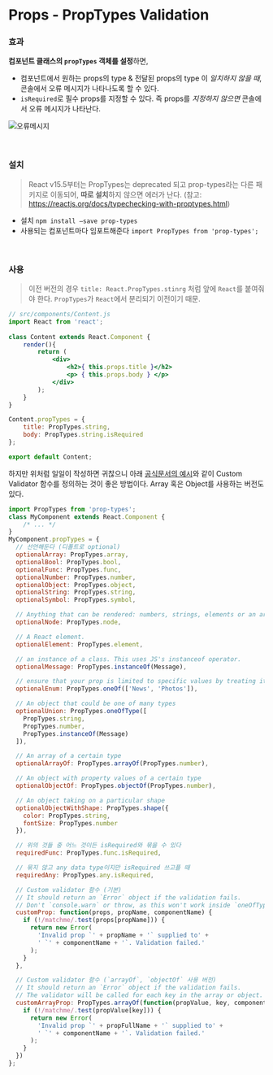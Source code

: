 # Props - PropTypes Validation

### 효과

**컴포넌트 클래스의 `propTypes` 객체를 설정**하면,

- 컴포넌트에서 원하는 props의 type & 전달된 props의 type 이 *일치하지 않을 때*, 콘솔에서 오류 메시지가 나타나도록 할 수 있다.
- `isRequired`로 필수 props를 지정할 수 있다. 즉 props를 *지정하지 않으면* 콘솔에서 오류 메시지가 나타난다.

![오류메시지](https://velopert.com/wp-content/uploads/2016/03/%EC%9D%B4%EB%AF%B8%EC%A7%80-3-1.png)

<br>



### 설치

> React v15.5부터는 PropTypes는 deprecated 되고 prop-types라는 다른 패키지로 이동되어, **따로 설치**하지 않으면 에러가 난다. (참고: https://reactjs.org/docs/typechecking-with-proptypes.html)

- 설치 `npm install —save prop-types`
- 사용되는 컴포넌트마다 임포트해준다 `import PropTypes from 'prop-types';`

<br>



### 사용

> 이전 버전의 경우 `title: React.PropTypes.stinrg` 처럼 앞에 `React`를 붙여줘야 한다. `PropTypes`가 `React`에서 분리되기 이전이기 때문. 

```jsx
// src/components/Content.js
import React from 'react';
 
class Content extends React.Component {
    render(){
        return (
            <div>
                <h2>{ this.props.title }</h2>
                <p> { this.props.body } </p>
            </div>
        );
    }
}

Content.propTypes = {
    title: PropTypes.string,
    body: PropTypes.string.isRequired
};

export default Content;
```

하지만 위처럼 일일이 작성하면 귀찮으니 아래 [공식문서의 예시](https://reactjs.org/docs/typechecking-with-proptypes.html)와 같이 Custom Validator 함수를 정의하는 것이 좋은 방법이다. Array 혹은 Object를 사용하는 버전도 있다.

```jsx
import PropTypes from 'prop-types';
class MyComponent extends React.Component {
    /* ... */
}
MyComponent.propTypes = {
  // 선언해둔다 (디폴트로 optional)
  optionalArray: PropTypes.array,
  optionalBool: PropTypes.bool,
  optionalFunc: PropTypes.func,
  optionalNumber: PropTypes.number,
  optionalObject: PropTypes.object,
  optionalString: PropTypes.string,
  optionalSymbol: PropTypes.symbol,

  // Anything that can be rendered: numbers, strings, elements or an array (or fragment) containing these types.
  optionalNode: PropTypes.node,

  // A React element.
  optionalElement: PropTypes.element,

  // an instance of a class. This uses JS's instanceof operator.
  optionalMessage: PropTypes.instanceOf(Message),

  // ensure that your prop is limited to specific values by treating it as an enum.
  optionalEnum: PropTypes.oneOf(['News', 'Photos']),

  // An object that could be one of many types
  optionalUnion: PropTypes.oneOfType([
    PropTypes.string,
    PropTypes.number,
    PropTypes.instanceOf(Message)
  ]),

  // An array of a certain type
  optionalArrayOf: PropTypes.arrayOf(PropTypes.number),

  // An object with property values of a certain type
  optionalObjectOf: PropTypes.objectOf(PropTypes.number),

  // An object taking on a particular shape
  optionalObjectWithShape: PropTypes.shape({
    color: PropTypes.string,
    fontSize: PropTypes.number
  }),

  // 위의 것들 중 어느 것이든 isRequired와 묶을 수 있다
  requiredFunc: PropTypes.func.isRequired,

  // 묶지 않고 any data type이지만 isRequired 쓰고플 때
  requiredAny: PropTypes.any.isRequired,

  // Custom validator 함수 (기본)
  // It should return an `Error` object if the validation fails. 
  // Don't `console.warn` or throw, as this won't work inside `oneOfType`.
  customProp: function(props, propName, componentName) {
    if (!/matchme/.test(props[propName])) {
      return new Error(
        'Invalid prop `' + propName + '` supplied to' +
        ' `' + componentName + '`. Validation failed.'
      );
    }
  },

  // Custom validator 함수 (`arrayOf`, `objectOf` 사용 버전)
  // It should return an `Error` object if the validation fails. 
  // The validator will be called for each key in the array or object. The first two arguments of the validator are the array or object itself, and the current item's key.
  customArrayProp: PropTypes.arrayOf(function(propValue, key, componentName, location, propFullName) {
    if (!/matchme/.test(propValue[key])) {
      return new Error(
        'Invalid prop `' + propFullName + '` supplied to' +
        ' `' + componentName + '`. Validation failed.'
      );
    }
  })
};
```
